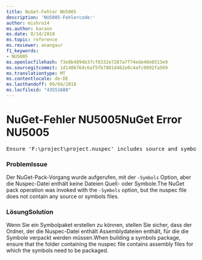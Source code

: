 ```yaml
---
title: NuGet-Fehler NU5005
description: 'NU5005-Fehlercode:'
author: mishra14
ms.author: karann
ms.date: 8/14/2018
ms.topic: reference
ms.reviewer: anangaur
f1_keywords:
- NU5005
ms.openlocfilehash: f3e0b4894b37cf6332e7287a7f74ede40e0513e9
ms.sourcegitcommit: 1d1406764c6af5fb7801d462e0c4afc9092fa569
ms.translationtype: MT
ms.contentlocale: de-DE
ms.lasthandoff: 09/04/2018
ms.locfileid: "43551688"
---
```

# <a name="nuget-error-nu5005"></a><span data-ttu-id="e2ce0-103">NuGet-Fehler NU5005</span><span class="sxs-lookup"><span data-stu-id="e2ce0-103">NuGet Error NU5005</span></span>
<pre>Ensure 'F:\project\project.nuspec' includes source and symbol files. For help on building symbols package, visit http://docs.nuget.org/.</pre>

### <a name="issue"></a><span data-ttu-id="e2ce0-104">Problem</span><span class="sxs-lookup"><span data-stu-id="e2ce0-104">Issue</span></span>

<span data-ttu-id="e2ce0-105">Der NuGet-Pack-Vorgang wurde aufgerufen, mit der `-Symbols` Option, aber die Nuspec-Datei enthält keine Dateien Quell- oder Symbole.</span><span class="sxs-lookup"><span data-stu-id="e2ce0-105">The NuGet pack operation was invoked with the `-Symbols` option, but the nuspec file does not contain any source or symbols files.</span></span>


### <a name="solution"></a><span data-ttu-id="e2ce0-106">Lösung</span><span class="sxs-lookup"><span data-stu-id="e2ce0-106">Solution</span></span>

<span data-ttu-id="e2ce0-107">Wenn Sie ein Symbolpaket erstellen zu können, stellen Sie sicher, dass der Ordner, der die Nuspec-Datei enthält Assemblydateien enthält, für die die Symbole verpackt werden müssen.</span><span class="sxs-lookup"><span data-stu-id="e2ce0-107">When building a symbols package, ensure that the folder containing the nuspec file contains assembly files for which the symbols need to be packaged.</span></span>

